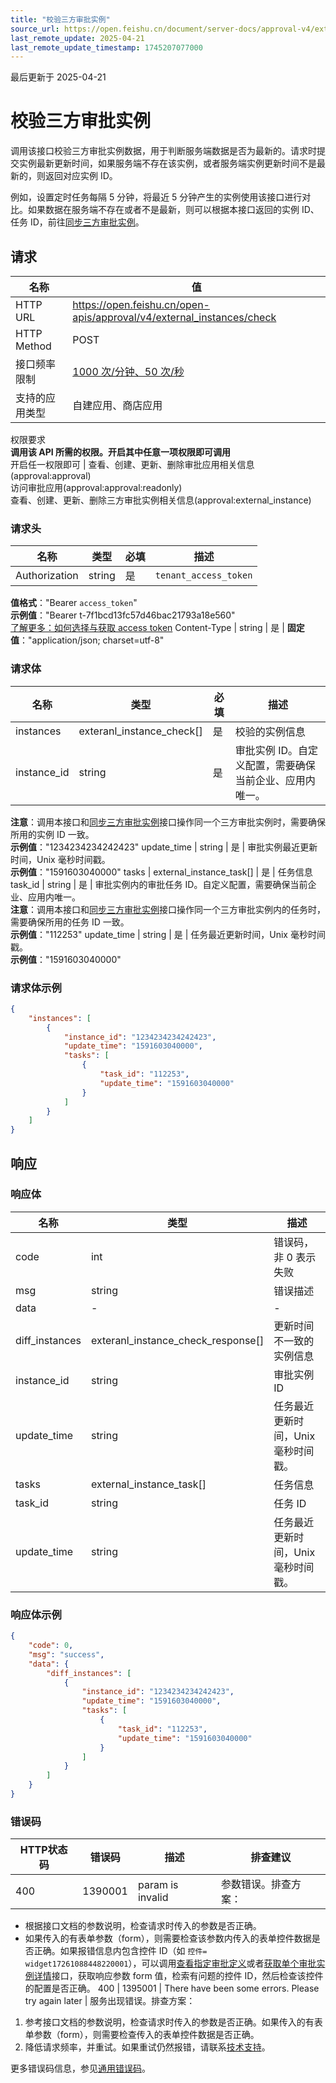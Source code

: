 ```yaml
---
title: "校验三方审批实例"
source_url: https://open.feishu.cn/document/server-docs/approval-v4/external_instance/check
last_remote_update: 2025-04-21
last_remote_update_timestamp: 1745207077000
---
```

最后更新于 2025-04-21

# 校验三方审批实例

调用该接口校验三方审批实例数据，用于判断服务端数据是否为最新的。请求时提交实例最新更新时间，如果服务端不存在该实例，或者服务端实例更新时间不是最新的，则返回对应实例 ID。

例如，设置定时任务每隔 5 分钟，将最近 5 分钟产生的实例使用该接口进行对比。如果数据在服务端不存在或者不是最新，则可以根据本接口返回的实例 ID、任务 ID，前往[同步三方审批实例](https://open.feishu.cn/document/uAjLw4CM/ukTMukTMukTM/reference/approval-v4/external_instance/create)。

## 请求
名称 | 值
---|---
HTTP URL | https://open.feishu.cn/open-apis/approval/v4/external_instances/check
HTTP Method | POST
接口频率限制 | [1000 次/分钟、50 次/秒](https://open.feishu.cn/document/ukTMukTMukTM/uUzN04SN3QjL1cDN)
支持的应用类型 | 自建应用、商店应用
权限要求  
            **调用该 API 所需的权限。开启其中任意一项权限即可调用**  
            开启任一权限即可 | 查看、创建、更新、删除审批应用相关信息(approval:approval)  
            访问审批应用(approval:approval:readonly)  
            查看、创建、更新、删除三方审批实例相关信息(approval:external_instance)

### 请求头

名称 | 类型 | 必填 | 描述
--- | --- | --- | ---
Authorization | string | 是 | `tenant_access_token`  
**值格式**："Bearer `access_token`"  
**示例值**："Bearer t-7f1bcd13fc57d46bac21793a18e560"  
[了解更多：如何选择与获取 access token](https://open.feishu.cn/document/uAjLw4CM/ugTN1YjL4UTN24CO1UjN/trouble-shooting/how-to-choose-which-type-of-token-to-use)
Content-Type | string | 是 | **固定值**："application/json; charset=utf-8"

### 请求体

名称 | 类型 | 必填 | 描述
--- | --- | --- | ---
instances | exteranl_instance_check\[\] | 是 | 校验的实例信息
instance_id | string | 是 | 审批实例 ID。自定义配置，需要确保当前企业、应用内唯一。  
**注意**：调用本接口和[同步三方审批实例](https://open.feishu.cn/document/uAjLw4CM/ukTMukTMukTM/reference/approval-v4/external_instance/create)接口操作同一个三方审批实例时，需要确保所用的实例 ID 一致。  
**示例值**："1234234234242423"
update_time | string | 是 | 审批实例最近更新时间，Unix 毫秒时间戳。  
**示例值**："1591603040000"
tasks | external_instance_task\[\] | 是 | 任务信息
task_id | string | 是 | 审批实例内的审批任务 ID。自定义配置，需要确保当前企业、应用内唯一。  
**注意**：调用本接口和[同步三方审批实例](https://open.feishu.cn/document/uAjLw4CM/ukTMukTMukTM/reference/approval-v4/external_instance/create)接口操作同一个三方审批实例内的任务时，需要确保所用的任务 ID 一致。  
**示例值**："112253"
update_time | string | 是 | 任务最近更新时间，Unix 毫秒时间戳。  
**示例值**："1591603040000"

### 请求体示例
```json
{
    "instances": [
        {
            "instance_id": "1234234234242423",
            "update_time": "1591603040000",
            "tasks": [
                {
                    "task_id": "112253",
                    "update_time": "1591603040000"
                }
            ]
        }
    ]
}
```

## 响应

### 响应体

名称 | 类型 | 描述
--- | --- | ---
code | int | 错误码，非 0 表示失败
msg | string | 错误描述
data | \- | \-
diff_instances | exteranl_instance_check_response\[\] | 更新时间不一致的实例信息
instance_id | string | 审批实例 ID
update_time | string | 任务最近更新时间，Unix 毫秒时间戳。
tasks | external_instance_task\[\] | 任务信息
task_id | string | 任务 ID
update_time | string | 任务最近更新时间，Unix 毫秒时间戳。

### 响应体示例
```json
{
    "code": 0,
    "msg": "success",
    "data": {
        "diff_instances": [
            {
                "instance_id": "1234234234242423",
                "update_time": "1591603040000",
                "tasks": [
                    {
                        "task_id": "112253",
                        "update_time": "1591603040000"
                    }
                ]
            }
        ]
    }
}
```

### 错误码

HTTP状态码 | 错误码 | 描述 | 排查建议
--- | --- | --- | ---
400 | 1390001 | param is invalid | 参数错误。排查方案：  
- 根据接口文档的参数说明，检查请求时传入的参数是否正确。  
- 如果传入的有表单参数（form），则需要检查该参数内传入的表单控件数据是否正确。如果报错信息内包含控件 ID（如 `控件= widget17261088448220001`），可以调用[查看指定审批定义](https://open.feishu.cn/document/uAjLw4CM/ukTMukTMukTM/reference/approval-v4/approval/get)或者[获取单个审批实例详情](https://open.feishu.cn/document/uAjLw4CM/ukTMukTMukTM/reference/approval-v4/instance/get)接口，获取响应参数 form 值，检索有问题的控件 ID，然后检查该控件的配置是否正确。
400 | 1395001 | There have been some errors. Please try again later | 服务出现错误。排查方案：  
1. 参考接口文档的参数说明，检查请求时传入的参数是否正确。如果传入的有表单参数（form），则需要检查传入的表单控件数据是否正确。  
2. 降低请求频率，并重试。如果重试仍然报错，请联系[技术支持](https://applink.feishu.cn/TLJpeNdW)。

更多错误码信息，参见[通用错误码](https://open.feishu.cn/document/ukTMukTMukTM/ugjM14COyUjL4ITN)。
